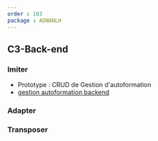 ```yaml
---
order : 103
package : ADNANLH
---
```


## C3-Back-end

### Imiter

- Prototype : CRUD de Gestion d'autoformation
- [gestion autoformation backend ](https://github.com/solicoders/soli-lms/issues/181)

### Adapter 


### Transposer 
 